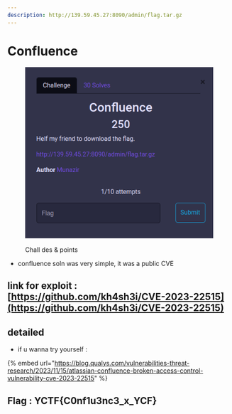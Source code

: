 ```yaml
---
description: http://139.59.45.27:8090/admin/flag.tar.gz
---
```


# Confluence

<figure><img src="../../../../.gitbook/assets/image (15).png" alt=""><figcaption><p>Chall des &#x26; points</p></figcaption></figure>



* confluence soln was very simple, it was a public CVE

## link for exploit : [https://github.com/kh4sh3i/CVE-2023-22515](https://github.com/kh4sh3i/CVE-2023-22515)

## detailed&#x20;

* if u wanna try yourself :&#x20;

{% embed url="https://blog.qualys.com/vulnerabilities-threat-research/2023/11/15/atlassian-confluence-broken-access-control-vulnerability-cve-2023-22515" %}

## Flag : YCTF{C0nf1u3nc3\_x\_YCF}
